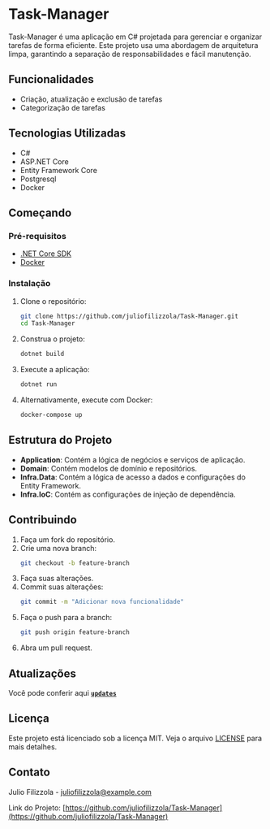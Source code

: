 # Task-Manager

Task-Manager é uma aplicação em C# projetada para gerenciar e organizar tarefas de forma eficiente. Este projeto usa uma abordagem de arquitetura limpa, garantindo a separação de responsabilidades e fácil manutenção.

## Funcionalidades

- Criação, atualização e exclusão de tarefas
- Categorização de tarefas
## Tecnologias Utilizadas

- C#
- ASP.NET Core
- Entity Framework Core
- Postgresql
- Docker

## Começando

### Pré-requisitos

- [.NET Core SDK](https://dotnet.microsoft.com/download)
- [Docker](https://www.docker.com/get-started)

### Instalação

1. Clone o repositório:
    ```bash
    git clone https://github.com/juliofilizzola/Task-Manager.git
    cd Task-Manager
    ```

2. Construa o projeto:
    ```bash
    dotnet build
    ```

3. Execute a aplicação:
    ```bash
    dotnet run
    ```

4. Alternativamente, execute com Docker:
    ```bash
    docker-compose up
    ```

## Estrutura do Projeto

- **Application**: Contém a lógica de negócios e serviços de aplicação.
- **Domain**: Contém modelos de domínio e repositórios.
- **Infra.Data**: Contém a lógica de acesso a dados e configurações do Entity Framework.
- **Infra.IoC**: Contém as configurações de injeção de dependência.

## Contribuindo

1. Faça um fork do repositório.
2. Crie uma nova branch:
    ```bash
    git checkout -b feature-branch
    ```
3. Faça suas alterações.
4. Commit suas alterações:
    ```bash
    git commit -m "Adicionar nova funcionalidade"
    ```
5. Faça o push para a branch:
    ```bash
    git push origin feature-branch
    ```
6. Abra um pull request.

## Atualizações

Você pode conferir aqui [**`updates`**](README-UPDATES.md)

## Licença

Este projeto está licenciado sob a licença MIT. Veja o arquivo [LICENSE](LICENSE) para mais detalhes.

## Contato

Julio Filizzola - juliofilizzola@example.com

Link do Projeto: [https://github.com/juliofilizzola/Task-Manager](https://github.com/juliofilizzola/Task-Manager)